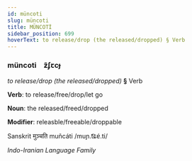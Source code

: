 ```yaml
---
id: müncoti
slug: müncoti
title: MÜNCOTİ
sidebar_position: 699
hoverText: to release/drop (the released/dropped) § Verb
---
```


### müncoti&emsp;<span kind="abugida">ƶ̃ʄꞇcɟ</span>

*to release/drop (the released/dropped)* **§** Verb

**Verb**: to release/free/drop/let go

**Noun**: the released/freed/dropped

**Modifier**: releasble/freeable/droppable

Sanskrit मुञ्चति muñcáti  /muɲ.t͡ɕɐ́.ti/

*Indo-Iranian Language Family*